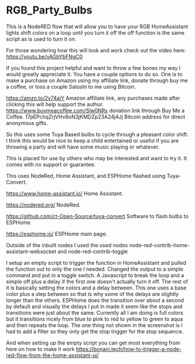 # RGB_Party_Bulbs
This is a NodeRED flow that will allow you to have your RGB HomeAssistant lights shift colors on a loop until you turn it off the off function is the same script as is used to turn it on.

For those wondering how this will look and work check out the video here:  https://youtu.be/vAGbYbFNgC0

If you found this project helpful and want to throw a few bones my way I would greatly appreciate it. You have a couple options to do so. One is to make a purchase on Amazon using my affiliate link, donate through buy me a coffee, or toss a couple Satoshi to me using Bitcoin.

https://amzn.to/2v74aiY Amazon affiliate link, any purchases made after clicking this will help support the author. https://www.buymeacoffee.com/Slw0NRx donation link through Buy Me a Coffee. 17pEPchqZrjVHv8oN3jKMDZp23A24j4Jj Bitcoin address for direct anonymous gifts.

So this uses some Tuya Based bulbs to cycle through a pleasant color shift.  I think this would be nice to keep a child entertained or useful if you are throwing a party and will have some music playing or whatever.


This is placed for use by others who may be interested and want to try it. It comes with no support or guarantee.

This uses NodeRed, Home Assistant, and ESPHome flashed using Tuya-Convert.

https://www.home-assistant.io/ Home Assistant.

https://nodered.org/ NodeRed.

https://github.com/ct-Open-Source/tuya-convert Software to flash bulbs to ESPHome.

https://esphome.io/ ESPHome main page.


Outside of the inbuilt nodes I used the used nodes node-red-contrib-home-assistant-websocket and node-red-contrib-toggle

I setup an empty script to trigger the function in HomeAssistant and pulled the function out to only the one I needed.  Changed the output to a simple command and put in a toggle switch.  A Javascript to break the loop and a simple off plus a delay if the first one doesn't actually turn it off.  The rest of it is basically setting the colors and a delay between.  This one uses a base color plus a step between so that is why some of the delays are slightly longer than the others.  ESPHome does the transition over about a second by default and visually the delays I put in made it seem like the stops and transitions were just about the same.  Currently all I am doing is full colors but it transitions nicely from blue to pink to red to yellow to green to aqua and then repeats the loop.  The one thing not shown in the screenshot is I had to add a filter so they only get the stop trigger for the stop sequence.

And when setting up the empty script you can get most everything from here on how to make it work https://bonani.tech/how-to-trigger-a-node-red-flow-from-the-home-assistant-ui/ 
